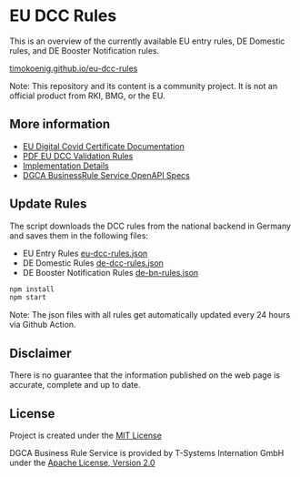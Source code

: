 # EU DCC Rules

This is an overview of the currently available EU entry rules, DE Domestic rules, and DE Booster Notification rules.

[timokoenig.github.io/eu-dcc-rules](https://timokoenig.github.io/eu-dcc-rules)

Note: This repository and its content is a community project. It is not an official product from RKI, BMG, or the EU.

## More information

- [EU Digital Covid Certificate Documentation](https://ec.europa.eu/info/live-work-travel-eu/coronavirus-response/safe-covid-19-vaccines-europeans/eu-digital-covid-certificate_en)
- [PDF EU DCC Validation Rules](https://ec.europa.eu/health/system/files/2021-06/eu-dcc_validation-rules_en_0.pdf)
- [Implementation Details](https://github.com/ehn-dcc-development/dgc-business-rules)
- [DGCA BusinessRule Service OpenAPI Specs](https://github.com/corona-warn-app/cwa-quicktest-onboarding/blob/master/api/dcc-rules-openAPI.json)

## Update Rules

The script downloads the DCC rules from the national backend in Germany and saves them in the following files:

- EU Entry Rules [eu-dcc-rules.json](./eu-dcc-rules.json)
- DE Domestic Rules [de-dcc-rules.json](./de-dcc-rules.json)
- DE Booster Notification Rules [de-bn-rules.json](./de-bn-rules.json)

```sh
npm install
npm start
```

Note: The json files with all rules get automatically updated every 24 hours via Github Action.

## Disclaimer

There is no guarantee that the information published on the web page is accurate, complete and up to date.

## License

Project is created under the [MIT License](./LICENSE)

DGCA Business Rule Service is provided by T-Systems Internation GmbH under the [Apache License, Version 2.0](https://www.apache.org/licenses/LICENSE-2.0)
